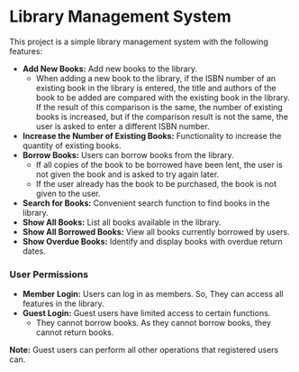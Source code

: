 # Library Management System

This project is a simple library management system with the following features:

- **Add New Books:** Add new books to the library.
  - When adding a new book to the library, if the ISBN number of an existing book in the library is entered, the title and authors of the book to be added are compared with the existing book in the library. If the result of this comparison is the same, the number of existing books is increased, but if the comparison result is not the same, the user is asked to enter a different ISBN number.
- **Increase the Number of Existing Books:** Functionality to increase the quantity of existing books.
- **Borrow Books:** Users can borrow books from the library.
  - If all copies of the book to be borrowed have been lent, the user is not given the book and is asked to try again later.
  - If the user already has the book to be purchased, the book is not given to the user.
- **Search for Books:** Convenient search function to find books in the library.
- **Show All Books:** List all books available in the library.
- **Show All Borrowed Books:** View all books currently borrowed by users.
- **Show Overdue Books:** Identify and display books with overdue return dates.

### User Permissions

- **Member Login:** Users can log in as members. So, They can access all features in the library.
- **Guest Login:** Guest users have limited access to certain functions.
  - They cannot borrow books. As they cannot borrow books, they cannot return books.

**Note:** Guest users can perform all other operations that registered users can.

